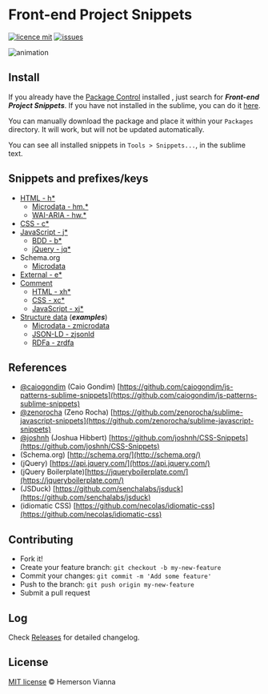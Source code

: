 # Front-end Project Snippets

[![licence mit](https://img.shields.io/badge/license-MIT-blue.svg)](https://github.com/brazilian-dev/sublime-front-end-snippets/blob/master/LICENSE.md)
[![issues](https://img.shields.io/github/issues/brazilian-dev/sublime-front-end-snippets.svg)](https://github.com/brazilian-dev/sublime-front-end-snippets/issues)

![animation](https://cloud.githubusercontent.com/assets/1963897/12556266/3a0effa0-c36c-11e5-999b-4f5568bffc0f.gif)

## Install

If you already have the [Package Control](http://wbond.net/sublime_packages/package_control) installed , just search for ***Front-end Project Snippets***. If you have not installed in the sublime, you can do it [here](http://wbond.net/sublime_packages/package_control/installation).

You can manually download the package and place it within your `Packages` directory. It will work, but will not be updated automatically.

You can see all installed snippets in `Tools > Snippets...`, in the sublime text.

## Snippets and prefixes/keys

- [HTML - h*](snippets/html/)
  - [Microdata - hm.*](snippets/html/schema/microdata)
  - [WAI-ARIA - hw.*](snippets/html/wai-aria)
- [CSS - c*](snippets/css/) 
- [JavaScript - j*](snippets/js/vanilla)
  - [BDD - b*](snippets/js/bdd)
  - [jQuery - jq*](snippets/js/jquery)
- Schema.org
  - [Microdata](snippets/schema/microdata)
- [External - e*](snippets/external/)
- [Comment](snippets/comment/)
  - [HTML - xh*](snippets/comment/html)
  - [CSS - xc*](snippets/comment/css)
  - [JavaScript - xj*](snippets/comment/js)
- [Structure data](snippets/structured-data) (***examples***)
  - [Microdata - zmicrodata](snippets/structured-data/microdata)
  - [JSON-LD - zjsonld](snippets/structured-data/json-ld)
  - [RDFa - zrdfa](snippets/structured-data/rdfa)

## References

* [@caiogondim](https://github.com/caiogondim) (Caio Gondim)
  [https://github.com/caiogondim/js-patterns-sublime-snippets](https://github.com/caiogondim/js-patterns-sublime-snippets)
* [@zenorocha](https://github.com/zenorocha) (Zeno Rocha)
  [https://github.com/zenorocha/sublime-javascript-snippets](https://github.com/zenorocha/sublime-javascript-snippets)
* [@joshnh](https://github.com/joshnh) (Joshua Hibbert)
  [https://github.com/joshnh/CSS-Snippets](https://github.com/joshnh/CSS-Snippets)
* (Schema.org) [http://schema.org/](http://schema.org/)
* (jQuery) [https://api.jquery.com/](https://api.jquery.com/)
* (jQuery Boilerplate)[https://jqueryboilerplate.com/](https://jqueryboilerplate.com/)
* (JSDuck) [https://github.com/senchalabs/jsduck](https://github.com/senchalabs/jsduck)
* (idiomatic CSS) [https://github.com/necolas/idiomatic-css](https://github.com/necolas/idiomatic-css)

## Contributing

- Fork it!
- Create your feature branch: `git checkout -b my-new-feature`
- Commit your changes: `git commit -m 'Add some feature'`
- Push to the branch: `git push origin my-new-feature`
- Submit a pull request

## Log

Check [Releases](https://github.com/brazilian-dev/sublime-front-end-snippets/releases) for detailed changelog.

## License

[MIT license](http://hemersonvianna.mit-license.org/) © Hemerson Vianna
